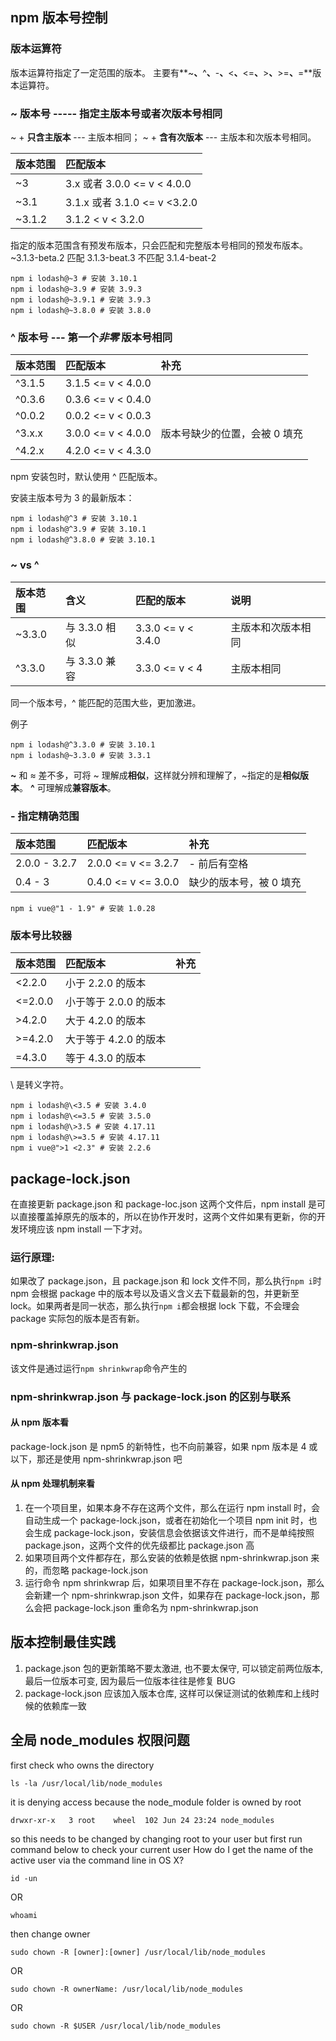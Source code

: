 ## npm 版本号控制

### 版本运算符

版本运算符指定了一定范围的版本。
主要有**~**、**^**、**-**、**<**、**<=**、**>**、**>=**、**=**版本运算符。

### ~ 版本号 ----- 指定主版本号或者次版本号相同

~ + **只含主版本** --- 主版本相同；
~ + **含有次版本** --- 主版本和次版本号相同。

| 版本范围 | 匹配版本                     |
| :------- | :--------------------------- |
| ~3       | 3.x 或者 3.0.0 <= v < 4.0.0  |
| ~3.1     | 3.1.x 或者 3.1.0 <= v <3.2.0 |
| ~3.1.2   | 3.1.2 < v < 3.2.0            |

指定的版本范围含有预发布版本，只会匹配和完整版本号相同的预发布版本。
~3.1.3-beta.2 匹配 3.1.3-beat.3 不匹配 3.1.4-beat-2

```
npm i lodash@~3 # 安装 3.10.1
npm i lodash@~3.9 # 安装 3.9.3
npm i lodash@~3.9.1 # 安装 3.9.3
npm i lodash@~3.8.0 # 安装 3.8.0
```

### ^ 版本号 --- 第一个*非零* 版本号相同

| 版本范围 | 匹配版本           | 补充                          |
| :------- | :----------------- | :---------------------------- |
| ^3.1.5   | 3.1.5 <= v < 4.0.0 |                               |
| ^0.3.6   | 0.3.6 <= v < 0.4.0 |                               |
| ^0.0.2   | 0.0.2 <= v < 0.0.3 |                               |
| ^3.x.x   | 3.0.0 <= v < 4.0.0 | 版本号缺少的位置，会被 0 填充 |
| ^4.2.x   | 4.2.0 <= v < 4.3.0 |                               |

npm 安装包时，默认使用 ^ 匹配版本。

安装主版本号为 3 的最新版本：

```
npm i lodash@^3 # 安装 3.10.1
npm i lodash@^3.9 # 安装 3.10.1
npm i lodash@^3.8.0 # 安装 3.10.1
```

### ~ vs ^

| 版本范围 | 含义          | 匹配的版本         | 说明               |
| :------- | :------------ | :----------------- | :----------------- |
| ~3.3.0   | 与 3.3.0 相似 | 3.3.0 <= v < 3.4.0 | 主版本和次版本相同 |
| ^3.3.0   | 与 3.3.0 兼容 | 3.3.0 <= v < 4     | 主版本相同         |

同一个版本号，^ 能匹配的范围大些，更加激进。

例子

```
npm i lodash@^3.3.0 # 安装 3.10.1
npm i lodash@~3.3.0 # 安装 3.3.1
```

**~** 和 ≈ 差不多，可将 ~ 理解成**相似**，这样就分辨和理解了，~指定的是**相似版本**。
**^** 可理解成**兼容版本**。

### - 指定精确范围

| 版本范围      | 匹配版本            | 补充                    |
| :------------ | :------------------ | :---------------------- |
| 2.0.0 - 3.2.7 | 2.0.0 <= v <= 3.2.7 | - 前后有空格            |
| 0.4 - 3       | 0.4.0 <= v <= 3.0.0 | 缺少的版本号，被 0 填充 |

```
npm i vue@"1 - 1.9" # 安装 1.0.28
```

### 版本号比较器

| 版本范围 | 匹配版本              | 补充 |
| :------- | :-------------------- | :--- |
| <2.2.0   | 小于 2.2.0 的版本     |      |
| <=2.0.0  | 小于等于 2.0.0 的版本 |      |
| >4.2.0   | 大于 4.2.0 的版本     |      |
| >=4.2.0  | 大于等于 4.2.0 的版本 |      |
| =4.3.0   | 等于 4.3.0 的版本     |      |

\ 是转义字符。

```
npm i lodash@\<3.5 # 安装 3.4.0
npm i lodash@\<=3.5 # 安装 3.5.0
npm i lodash@\>3.5 # 安装 4.17.11
npm i lodash@\>=3.5 # 安装 4.17.11
npm i vue@">1 <2.3" # 安装 2.2.6
```

## package-lock.json

在直接更新 package.json 和 package-loc.json 这两个文件后，npm install 是可以直接覆盖掉原先的版本的，所以在协作开发时，这两个文件如果有更新，你的开发环境应该 npm install 一下才对。

### 运行原理:

如果改了 package.json，且 package.json 和 lock 文件不同，那么执行`npm i`时 npm 会根据 package 中的版本号以及语义含义去下载最新的包，并更新至 lock。如果两者是同一状态，那么执行`npm i`都会根据 lock 下载，不会理会 package 实际包的版本是否有新。

### npm-shrinkwrap.json

该文件是通过运行`npm shrinkwrap`命令产生的

### npm-shrinkwrap.json 与 package-lock.json 的区别与联系

#### 从 npm 版本看

package-lock.json 是 npm5 的新特性，也不向前兼容，如果 npm 版本是 4 或以下，那还是使用 npm-shrinkwrap.json 吧

#### 从 npm 处理机制来看

1. 在一个项目里，如果本身不存在这两个文件，那么在运行 npm install 时，会自动生成一个 package-lock.json，或者在初始化一个项目 npm init 时，也会生成 package-lock.json，安装信息会依据该文件进行，而不是单纯按照 package.json，这两个文件的优先级都比 package.json 高
2. 如果项目两个文件都存在，那么安装的依赖是依据 npm-shrinkwrap.json 来的，而忽略 package-lock.json
3. 运行命令 npm shrinkwrap 后，如果项目里不存在 package-lock.json，那么会新建一个 npm-shrinkwrap.json 文件，如果存在 package-lock.json，那么会把 package-lock.json 重命名为 npm-shrinkwrap.json

## 版本控制最佳实践

1. package.json 包的更新策略不要太激进, 也不要太保守, 可以锁定前两位版本, 最后一位版本可变, 因为最后一位版本往往是修复 BUG
2. package-lock.json 应该加入版本仓库, 这样可以保证测试的依赖库和上线时候的依赖库一致

## 全局 node_modules 权限问题

first check who owns the directory

```
ls -la /usr/local/lib/node_modules
```

it is denying access because the node_module folder is owned by root

```
drwxr-xr-x   3 root    wheel  102 Jun 24 23:24 node_modules
```

so this needs to be changed by changing root to your user but first run command below to check your current user How do I get the name of the active user via the command line in OS X?

```
id -un
```

OR

```
whoami
```

then change owner

```
sudo chown -R [owner]:[owner] /usr/local/lib/node_modules
```

OR

```
sudo chown -R ownerName: /usr/local/lib/node_modules
```

OR

```
sudo chown -R $USER /usr/local/lib/node_modules
```
